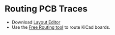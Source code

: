 # Routing PCB Traces

- Download [Layout Editor](https://layouteditor.com/download)
- Use the [Free Routing tool](https://freerouting.org/freerouting/using-with-kicad) to route KiCad boards. 


